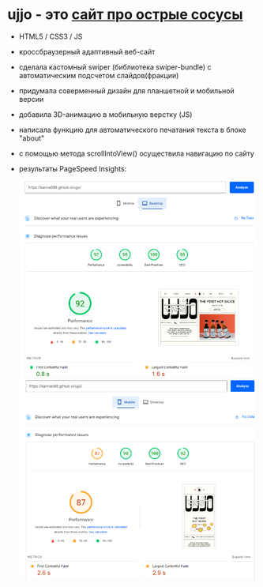 # ujjo - это [сайт про острые сосусы](https://karina088.github.io/ujjo/) 
- HTML5 / CSS3 / JS
- кроссбраузерный адаптивный веб-сайт
- сделала кастомный swiper (библиотека swiper-bundle) c автоматическим подсчетом слайдов(фракции)
- придумала соверменный дизайн для планшетной и мобильной версии
- добавила 3D-анимацию в мобильную верстку (JS)
- написала функцию для автоматического печатания текста в блоке "about"
- с помощью метода scrollIntoView() осуществила навигацию по сайту

- результаты PageSpeed Insights:

   ![Speed](https://github.com/Karina088/ujjo/raw/main/github-img/pagespeed_desk.png)
   ![Speed](https://github.com/Karina088/ujjo/raw/main/github-img/pagespeed_mobile.png)

